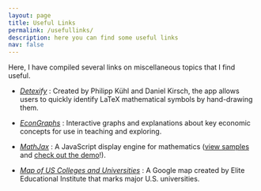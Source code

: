 ```yaml
---
layout: page
title: Useful Links
permalink: /usefullinks/
description: here you can find some useful links
nav: false
---
```



Here, I have compiled several links on miscellaneous topics that I find useful.


  -  _[Detexify](https://detexify.kirelabs.org/classify.html)_ : Created by Philipp Kühl and Daniel Kirsch, the app allows users to quickly identify LaTeX mathematical symbols by hand-drawing them.
  
  - _[EconGraphs](https://www.econgraphs.org/)_ : Interactive graphs and explanations about key economic concepts for use in teaching and exploring.

  - _[MathJax](https://www.mathjax.org/)_ : A JavaScript display engine for mathematics ([view samples](https://www.mathjax.org/#samples) and [check out the demo](https://www.mathjax.org/#demo)!).

  - _[Map of US Colleges and Universities](https://www.google.com/maps/d/viewer?mid=1r0NcKI21QnisjjXxcXwkz8fIZCI&hl=en_US&ll=38.204727210033965%2C-112.63522232333113&z=5)_ : A Google map created by Elite Educational Institute that marks major U.S. universities.


